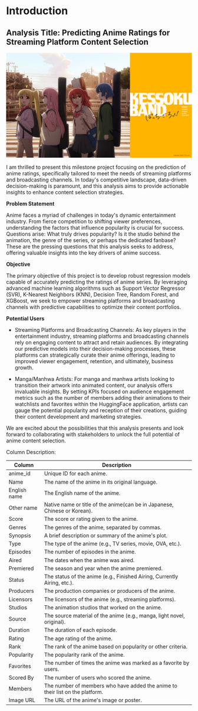 # Introduction

## **Analysis Title: Predicting Anime Ratings for Streaming Platform Content Selection**

![My Image](1296029.png)

I am thrilled to present this milestone project focusing on the prediction of anime ratings, specifically tailored to meet the needs of streaming platforms and broadcasting channels. In today's competitive landscape, data-driven decision-making is paramount, and this analysis aims to provide actionable insights to enhance content selection strategies.

**Problem Statement**

Anime faces a myriad of challenges in today's dynamic entertainment industry. From fierce competition to shifting viewer preferences, understanding the factors that influence popularity is crucial for success. Questions arise: What truly drives popularity? Is it the studio behind the animation, the genre of the series, or perhaps the dedicated fanbase? These are the pressing questions that this analysis seeks to address, offering valuable insights into the key drivers of anime success.

**Objective**

The primary objective of this project is to develop robust regression models capable of accurately predicting the ratings of anime series. By leveraging advanced machine learning algorithms such as Support Vector Regressor (SVR), K-Nearest Neighbors (KNN), Decision Tree, Random Forest, and XGBoost, we seek to empower streaming platforms and broadcasting channels with predictive capabilities to optimize their content portfolios.

**Potential Users**

- Streaming Platforms and Broadcasting Channels: As key players in the entertainment industry, streaming platforms and broadcasting channels rely on engaging content to attract and retain audiences. By integrating our predictive models into their decision-making processes, these platforms can strategically curate their anime offerings, leading to improved viewer engagement, retention, and ultimately, business growth.

- Manga/Manhwa Artists: For manga and manhwa artists looking to transition their artwork into animated content, our analysis offers invaluable insights. By setting KPIs focused on audience engagement metrics such as the number of members adding their animations to their watchlists and favorites within the HuggingFace application, artists can gauge the potential popularity and reception of their creations, guiding their content development and marketing strategies.

We are excited about the possibilities that this analysis presents and look forward to collaborating with stakeholders to unlock the full potential of anime content selection.

Column Description:

|Column|Description|
|---|---|
anime_id| Unique ID for each anime.
Name| The name of the anime in its original language.
English name| The English name of the anime.
Other name| Native name or title of the anime(can be in Japanese, Chinese or Korean).
Score| The score or rating given to the anime.
Genres| The genres of the anime, separated by commas.
Synopsis| A brief description or summary of the anime's plot.
Type| The type of the anime (e.g., TV series, movie, OVA, etc.).
Episodes| The number of episodes in the anime.
Aired| The dates when the anime was aired.
Premiered| The season and year when the anime premiered.
Status| The status of the anime (e.g., Finished Airing, Currently Airing, etc.).
Producers| The production companies or producers of the anime.
Licensors| The licensors of the anime (e.g., streaming platforms).
Studios| The animation studios that worked on the anime.
Source| The source material of the anime (e.g., manga, light novel, original).
Duration| The duration of each episode.
Rating| The age rating of the anime.
Rank| The rank of the anime based on popularity or other criteria.
Popularity| The popularity rank of the anime.
Favorites| The number of times the anime was marked as a favorite by users.
Scored By| The number of users who scored the anime.
Members| The number of members who have added the anime to their list on the platform.
Image URL| The URL of the anime's image or poster.
